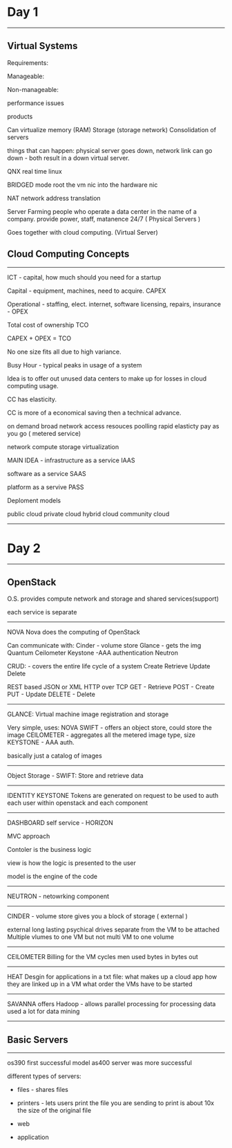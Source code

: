 # Day 1
-----
## Virtual Systems
Requirements:

Manageable:

Non-manageable:


performance issues

products

Can   virtualize memory (RAM)
          Storage (storage network)
          Consolidation of servers


things that can happen:
physical server goes down, network link can go down - both result in a down virtual server.

QNX real time linux



BRIDGED mode root the vm nic into the hardware nic

NAT network address translation

Server Farming people who operate a data center in the name of a company. provide power,  staff, matanence 24/7 ( Physical Servers )

Goes together with cloud computing. (Virtual Server)
## Cloud Computing Concepts
----
ICT - capital, how much should you need for a startup

Capital - equipment, machines, need to acquire. CAPEX

Operational - staffing, elect. internet, software licensing, repairs, insurance - OPEX

Total cost of ownership TCO

CAPEX + OPEX = TCO

No one size fits all due to high variance.

Busy Hour - typical peaks in usage of a system

Idea is to offer out unused data centers to make up for losses in cloud computing usage.

CC has elasticity.

CC is more of a economical saving then a technical advance.

on demand
broad network access
resouces poolling
rapid elasticty
pay as you go ( metered service)

network compute storage virtualization

MAIN IDEA - infrastructure as a service IAAS

software as a service SAAS

platform as a servive PASS

Deploment models

public cloud
private cloud
hybrid cloud
community cloud

-------
# Day 2
-------
## OpenStack

O.S. provides compute network and storage and shared services(support)

each service is separate

-----
NOVA
Nova does the computing of OpenStack

Can communicate with:
Cinder - volume store
Glance - gets the img
Quantum
Ceilometer
Keystone -AAA authentication
Neutron

CRUD: - covers the entire life cycle of a system
Create
Retrieve
Update
Delete

REST based JSON or XML
HTTP over TCP
GET - Retrieve
POST - Create
PUT - Update
DELETE - Delete

----
GLANCE: Virtual machine image registration and storage

Very simple, uses:
NOVA
SWIFT - offers an object store, could store the image
CEILOMETER - aggregates all the metered image type, size
KEYSTONE - AAA auth.

basically just a catalog of images

----
Object Storage -
SWIFT: Store and retrieve data

----
IDENTITY
KEYSTONE
Tokens are generated on request to be used to auth each user within openstack and each component

----
DASHBOARD
self service - HORIZON

MVC approach

Contoler is the business logic

view is how the logic is presented to the user

model is the engine of the code

----
NEUTRON - netowrking component

----
CINDER - volume store
gives you a block of storage ( external )

external long lasting psychical drives separate from the VM to be attached
Multiple vlumes to one VM but not multi VM to one volume

----
CEILOMETER
Billing for the VM
cycles
men used
bytes in bytes out

----
HEAT
Desgin for applications
in a txt file:
what makes up a cloud app
how they are linked up in a VM
what order the VMs have to be started

----
SAVANNA
offers Hadoop - allows parallel processing for processing data
     used a lot for data mining

----
## Basic Servers
----
os390 first successful model
as400 server was more successful

different types of servers:

* files - shares files

* printers - lets users print the file you are sending to print is about 10x the size of the original file

* web

* application
